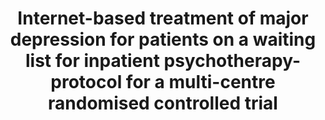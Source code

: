 --- 
abstract: '' 
authors: 
 - JA Reins
 -  admin
 -  D Lehr
 -  H Riper
 -  P Cuijpers
 -  M Berking
doi: '' 
featured: false 
publication: '*BMC psychiatry*, 48' 
publication_short: '' 
publishDate: '2013-01-01' 
title: 'Internet-based treatment of major depression for patients on a waiting list for inpatient psychotherapy- protocol for a multi-centre randomised controlled trial' 
url_code: '' 
url_dataset: '' 
url_pdf: '' 
url_poster: '' 
url_project: '' 
url_slides: '' 
url_source: '' 
url_video: '' 
---